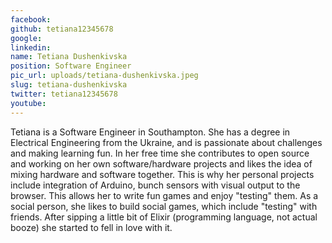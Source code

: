 ```yaml
---
facebook: 
github: tetiana12345678
google: 
linkedin: 
name: Tetiana Dushenkivska
position: Software Engineer
pic_url: uploads/tetiana-dushenkivska.jpeg
slug: tetiana-dushenkivska
twitter: tetiana12345678
youtube: 
---
```

<p>Tetiana is a Software Engineer in Southampton. She has a degree in Electrical Engineering from the Ukraine, and is passionate about challenges and making learning fun. In her free time she contributes to open source and working on her own software/hardware projects and likes the idea of mixing hardware and software together. This is why her personal projects include integration of Arduino, bunch sensors with visual output to the browser. This allows her to write fun games and enjoy &quot;testing&quot; them. As a social person, she likes to build social games, which include &quot;testing&quot; with friends. After sipping a little bit of Elixir (programming language, not actual booze) she started to fell in love with it.</p>

